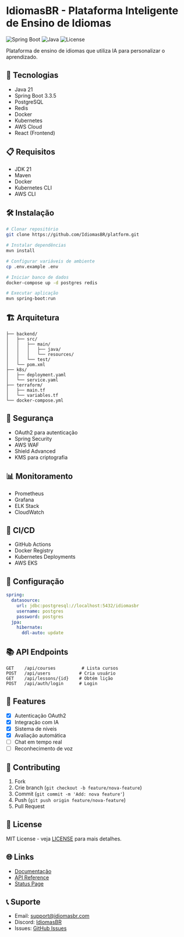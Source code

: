 # IdiomasBR - Plataforma Inteligente de Ensino de Idiomas

![Spring Boot](https://img.shields.io/badge/Spring%20Boot-3.3.5-green)
![Java](https://img.shields.io/badge/Java-21-blue)
![License](https://img.shields.io/badge/license-MIT-green)

Plataforma de ensino de idiomas que utiliza IA para personalizar o aprendizado.

## 🚀 Tecnologias

- Java 21
- Spring Boot 3.3.5
- PostgreSQL
- Redis
- Docker
- Kubernetes
- AWS Cloud
- React (Frontend)

## 📋 Requisitos

- JDK 21
- Maven
- Docker
- Kubernetes CLI
- AWS CLI

## 🛠️ Instalação

```bash
# Clonar repositório
git clone https://github.com/IdiomasBR/platform.git

# Instalar dependências
mvn install

# Configurar variáveis de ambiente
cp .env.example .env

# Iniciar banco de dados
docker-compose up -d postgres redis

# Executar aplicação
mvn spring-boot:run
```

## 🏗️ Arquitetura

```
├── backend/
│   ├── src/
│   │   ├── main/
│   │   │   ├── java/
│   │   │   └── resources/
│   │   └── test/
│   └── pom.xml
├── k8s/
│   ├── deployment.yaml
│   └── service.yaml
├── terraform/
│   ├── main.tf
│   └── variables.tf
└── docker-compose.yml
```

## 🔐 Segurança

- OAuth2 para autenticação
- Spring Security
- AWS WAF
- Shield Advanced
- KMS para criptografia

## 📊 Monitoramento

- Prometheus
- Grafana
- ELK Stack
- CloudWatch

## 🔄 CI/CD

- GitHub Actions
- Docker Registry
- Kubernetes Deployments
- AWS EKS

## 🔧 Configuração

```yaml
spring:
  datasource:
    url: jdbc:postgresql://localhost:5432/idiomasbr
    username: postgres
    password: postgres
  jpa:
    hibernate:
      ddl-auto: update
```

## 📚 API Endpoints

```
GET    /api/courses          # Lista cursos
POST   /api/users           # Cria usuário
GET    /api/lessons/{id}    # Obtém lição
POST   /api/auth/login      # Login
```

## 🎯 Features

- [x] Autenticação OAuth2
- [x] Integração com IA
- [x] Sistema de níveis
- [x] Avaliação automática
- [ ] Chat em tempo real
- [ ] Reconhecimento de voz

## 🤝 Contributing

1. Fork
2. Crie branch (`git checkout -b feature/nova-feature`)
3. Commit (`git commit -m 'Add: nova feature'`)
4. Push (`git push origin feature/nova-feature`)
5. Pull Request

## 📄 License

MIT License - veja [LICENSE](LICENSE) para mais detalhes.

## 🌐 Links

- [Documentação](https://docs.idiomasbr.com)
- [API Reference](https://api.idiomasbr.com/docs)
- [Status Page](https://status.idiomasbr.com)

## 📞 Suporte

- Email: support@idiomasbr.com
- Discord: [IdiomasBR](https://discord.gg/idiomasbr)
- Issues: [GitHub Issues](https://github.com/IdiomasBR/platform/issues)
